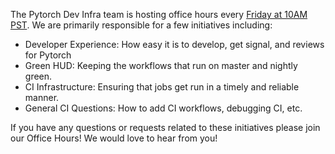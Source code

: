 The Pytorch Dev Infra team is hosting office hours every [Friday at 10AM PST](https://fb.zoom.us/j/91990997296?pwd=b1V1NXVzMGtiNmx4TzJUUEZ2MTdsdz09). We are primarily responsible for a few initiatives including:
- Developer Experience: How easy it is to develop, get signal, and reviews for Pytorch
- Green HUD: Keeping the workflows that run on master and nightly green.
- CI Infrastructure: Ensuring that jobs get run in a timely and reliable manner.
- General CI Questions: How to add CI workflows, debugging CI, etc.

If you have any questions or requests related to these initiatives please join our Office Hours!  We would love to hear from you!

